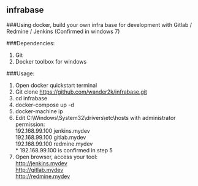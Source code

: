 ## infrabase
###Using docker, build your own infra base for development with Gitlab / Redmine / Jenkins
(Confirmed in windows 7)

###Dependencies:
1. Git
2. Docker toolbox for windows

###Usage:
1. Open docker quickstart terminal  
2. Git clone https://github.com/wander2k/infrabase.git  
3. cd infrabase  
4. docker-compose up -d  
5. docker-machine ip  
6. Edit C:\Windows\System32\drivers\etc\hosts with administrator permission:  
       192.168.99.100	jenkins.mydev  
       192.168.99.100	gitlab.mydev  
       192.168.99.100	redmine.mydev  
       * 192.168.99.100 is confirmed in step 5  
7. Open browser, access your tool:  
   http://jenkins.mydev  
   http://gitlab.mydev  
   http://redmine.mydev  
   
   
   

